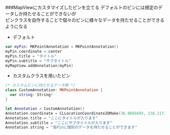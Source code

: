 ###MapViewにカスタマイズしたピンを立てる
デフォルトのピンには規定のデータしか持たせることができないが<br>
ピンクラスを自作することで個々のピンに様々なデータを持たせることができるようになる<br>
- デフォルト
```swift
var myPin: MKPointAnnotation = MKPointAnnotation()
myPin.coordinate = center
myPin.title = "タイトル"
myPin.subtitle = "サブタイトル"
myMapView.addAnnotation(myPin)
```
- カスタムクラスを用いたピン
```swift
/* カスタムピンに持たせるデータ群 */
class CustomAnnotation: MKPointAnnotation {
  var string: String!
}

let Annotation = CustomAnnotation()
Annotation.coordinate = CLLocationCoordinate2DMake(36.0665693, 136.2173733)
Annotation.title = "ここにタイトルが入ります"
Annotation.subtitle = "ここにサブタイトルが入ります"
Annotation.string = "各Pinに個別のデータを持たせることができます"
```

